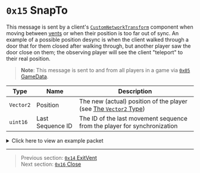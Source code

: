 # `0x15` SnapTo

This message is sent by a client's [`CustomNetworkTransform`](../05_innernetobject_types/10_customnetworktransform.md) component when moving between [vents](../07_miscellaneous/04_map_specific_ids_for_vents_and_tasks.md) or when their position is too far out of sync. An example of a possible position desync is when the client walked through a door that for them closed after walking through, but another player saw the door close on them; the observing player will see the client "teleport" to their real position.

> **Note**: This message is sent to and from all players in a game via [`0x05` GameData](../02_root_message_types/05_gamedata.md).

| Type | Name | Description |
| --- | --- | --- |
| `Vector2` | Position | The new (actual) position of the player (see [The `Vector2` Type](../01_packet_structure/04_the_vector2_type.md)) |
| `uint16` | Last Sequence ID | The ID of the last movement sequence from the player for synchronization |

<details>
    <summary>Click here to view an example packet</summary>

```
01              # Reliable packet
00fa            # Nonce
100005          # Hazel message (tag of 0x05 = GameData)
    d3503f8a    # Game ID: -1975562029 (REDSUS)
    090002      # Hazel message (tag of 0x02 = RPC)
        be01    # Sender (CustomNetworkTransform) Net ID: 190
        15      # RPC Call ID: 21 (SnapTo)
        65c6    # X Coordinate: ~ 21.999
        275a    # Y Coordinate: ~ -11.826
        8701    # Last Sequence ID: 391
```
</details>

---

> Previous section: [`0x14` ExitVent](20_exitvent.md)<br>
> Next section: [`0x16` Close](22_close.md)
